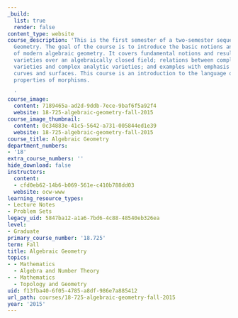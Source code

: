 ```yaml
---
_build:
  list: true
  render: false
content_type: website
course_description: 'This is the first semester of a two-semester sequence on Algebraic
  Geometry. The goal of the course is to introduce the basic notions and techniques
  of modern algebraic geometry. It covers fundamental notions and results about algebraic
  varieties over an algebraically closed field; relations between complex algebraic
  varieties and complex analytic varieties; and examples with emphasis on algebraic
  curves and surfaces. This course is an introduction to the language of schemes and
  properties of morphisms.

  '
course_image:
  content: 7189465a-ad2d-9ddb-7ece-9baf6f5a92f4
  website: 18-725-algebraic-geometry-fall-2015
course_image_thumbnail:
  content: 0c34883e-41c5-5642-a731-005844ed1e39
  website: 18-725-algebraic-geometry-fall-2015
course_title: Algebraic Geometry
department_numbers:
- '18'
extra_course_numbers: ''
hide_download: false
instructors:
  content:
  - cfd0eb62-14b6-b069-561e-c410b788dd03
  website: ocw-www
learning_resource_types:
- Lecture Notes
- Problem Sets
legacy_uid: 5847ba12-a1a6-7bd6-4c88-48540eb326ea
level:
- Graduate
primary_course_number: '18.725'
term: Fall
title: Algebraic Geometry
topics:
- - Mathematics
  - Algebra and Number Theory
- - Mathematics
  - Topology and Geometry
uid: f13fba40-6f05-4785-a8df-986e7a885412
url_path: courses/18-725-algebraic-geometry-fall-2015
year: '2015'
---
```

